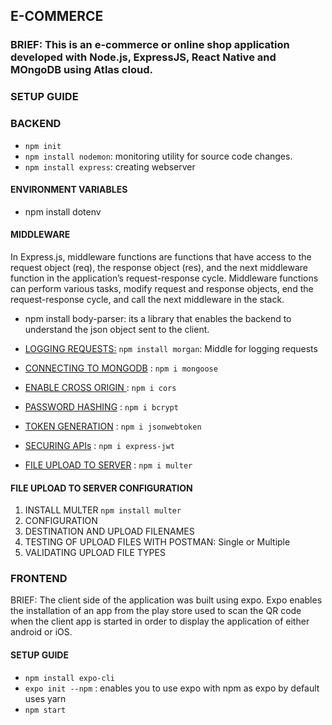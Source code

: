 ## E-COMMERCE
### BRIEF: This is an e-commerce or online shop application developed with Node.js, ExpressJS, React Native and MOngoDB using Atlas cloud.

### SETUP GUIDE
### BACKEND 
* `npm init `
* `npm install nodemon`: monitoring utility for source code changes.
* `npm install express`: creating webserver

#### ENVIRONMENT VARIABLES 
* npm install dotenv

#### MIDDLEWARE 
In Express.js, middleware functions are functions that have access to the request object (req), the response object (res), and the next middleware function in the application’s request-response cycle. Middleware functions can perform various tasks, modify request and response objects, end the request-response cycle, and call the next middleware in the stack.
* npm install body-parser: its a library that enables the  backend to understand the json object sent to the client.
* <u>LOGGING REQUESTS:</u>  `npm install morgan`: Middle for logging requests

* <u>CONNECTING TO MONGODB</u> : `npm i mongoose`
* <u>ENABLE CROSS ORIGIN </u> : `npm i cors`
* <u>PASSWORD HASHING</u> : `npm i bcrypt`
* <u>TOKEN GENERATION</u> : `npm i jsonwebtoken`
* <u>SECURING APIs</u> : `npm i express-jwt`
* <u>FILE UPLOAD TO SERVER</u> : `npm i multer`

#### FILE UPLOAD TO SERVER CONFIGURATION
1. INSTALL MULTER `npm install multer`
2. CONFIGURATION
3. DESTINATION AND UPLOAD FILENAMES
4. TESTING OF UPLOAD FILES WITH POSTMAN: Single or Multiple 
5. VALIDATING UPLOAD FILE TYPES

### FRONTEND 
BRIEF: The client side of the application was built using expo. Expo enables the installation of an app from the play store used to scan the QR code when the client app is started in order to display the application of either android or iOS. 
#### SETUP GUIDE 
* `npm install expo-cli `
* `expo init --npm` : enables you to use expo with npm as expo by default uses yarn
* `npm start`

